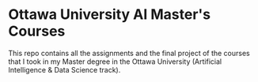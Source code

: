 # Ottawa University AI Master's Courses

This repo contains all the assignments and the final project of the courses that I took in my Master degree in the Ottawa University (Artificial Intelligence & Data Science track).

